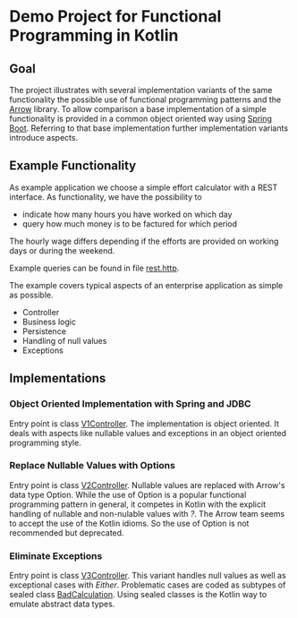 # Demo Project for Functional Programming in Kotlin

## Goal
The project illustrates with several implementation variants of the same functionality
the possible use of functional programming patterns and the [Arrow](https://arrow-kt.io) library.
To allow comparison a base implementation of a simple functionality is provided in a common 
object oriented way using [Spring Boot](https://spring.io/projects/spring-boot). Referring to that base 
implementation further implementation variants introduce aspects.
 
## Example Functionality
As example application we choose a simple effort calculator with a REST interface. As functionality, 
we have the possibility to
* indicate how many hours you have worked on which day
* query how much money is to be factured for which period

The hourly wage differs depending if the efforts are provided on  working days or during the weekend.

Example queries can be found in file [rest.http](http/rest.http).

The example covers typical aspects of an enterprise application as simple as possible.
* Controller
* Business logic 
* Persistence
* Handling of null values
* Exceptions

## Implementations

### Object Oriented Implementation with Spring and JDBC
Entry point is class [V1Controller](src/main/kotlin/com/maranin/kotlinfundemo/v1springtraditional/V1Controller.kt).
The implementation is object oriented. 
It deals with aspects like nullable values and exceptions in an object oriented programming style.

### Replace Nullable Values with Options
Entry point is class [V2Controller](src/main/kotlin/com/maranin/kotlinfundemo/v2option/V2Controller.kt).
Nullable values are replaced with Arrow's data type Option.
While the use of Option is a popular functional programming pattern in general, it competes in Kotlin 
with the explicit handling of nullable and non-nulable values with *?*. The Arrow team seems to accept 
the use of the Kotlin idioms. So the use of Option is not recommended but deprecated. 
 
### Eliminate Exceptions
Entry point is class [V3Controller](src/main/kotlin/com/maranin/kotlinfundemo/v3either/V3Controller.kt).
This variant handles null values as well as exceptional cases with *Either*.
Problematic cases are coded as subtypes of sealed class 
[BadCalculation](src/main/kotlin/com/maranin/kotlinfundemo/v3either/Problems.kt).
Using sealed classes is the Kotlin way to emulate abstract data types. 

